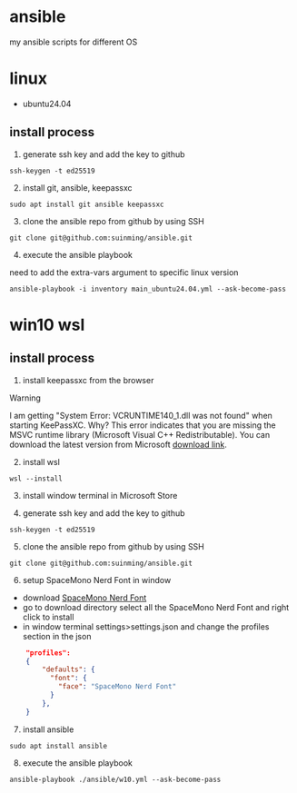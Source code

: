 # ansible

my ansible scripts for different OS

# linux

- ubuntu24.04

## install process

1. generate ssh key and add the key to github

```shell
ssh-keygen -t ed25519
```

2. install git, ansible, keepassxc

```shell
sudo apt install git ansible keepassxc
```

3. clone the ansible repo from github by using SSH

```shell
git clone git@github.com:suinming/ansible.git
```

4. execute the ansible playbook

need to add the extra-vars argument to specific linux version

```shell
ansible-playbook -i inventory main_ubuntu24.04.yml --ask-become-pass
```

# win10 wsl

## install process

1. install keepassxc from the browser

> [!WARNING]  
> I am getting "System Error: VCRUNTIME140_1.dll was not found" when starting KeePassXC. Why?
> This error indicates that you are missing the MSVC runtime library (Microsoft Visual C++ Redistributable). You can download the latest version from Microsoft [download link](https://aka.ms/vs/17/release/vc_redist.x64.exe).

2. install wsl

```shell
wsl --install
```

3. install window terminal in Microsoft Store

4. generate ssh key and add the key to github

```shell
ssh-keygen -t ed25519
```

5. clone the ansible repo from github by using SSH

```shell
git clone git@github.com:suinming/ansible.git
```

6. setup SpaceMono Nerd Font in window

- download [SpaceMono Nerd Font](https://www.nerdfonts.com/font-downloads)
- go to download directory select all the SpaceMono Nerd Font and right click to install
- in window terminal settings>settings.json and change the profiles section in the json

```json
    "profiles":
    {
        "defaults": {
          "font": {
            "face": "SpaceMono Nerd Font"
          }
        },
    }
```

7. install ansible

```shell
sudo apt install ansible
```

8. execute the ansible playbook

```shell
ansible-playbook ./ansible/w10.yml --ask-become-pass
```
